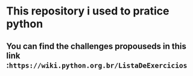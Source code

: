 # This repository i used to pratice python

## You can find the challenges propouseds in this link :```https://wiki.python.org.br/ListaDeExercicios``` 